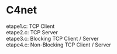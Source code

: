 # C4net
etape1.c: TCP Client
<br>
etape2.c: TCP Server
<br>
etape3.c: Blocking TCP Client / Server
<br>
etape4.c: Non-Blocking TCP Client / Server